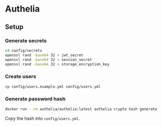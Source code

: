# Authelia

## Setup

### Generate secrets

```bash
cd config/secrets
openssl rand -base64 32 > jwt_secret
openssl rand -base64 32 > session_secret
openssl rand -base64 32 > storage_encryption_key
```

### Create users

```bash
cp config/users.example.yml config/users.yml
```

### Generate password hash

```bash
docker run --rm authelia/authelia:latest authelia crypto hash generate argon2 --password 'YourPassword'
```

Copy the hash into `config/users.yml`.
